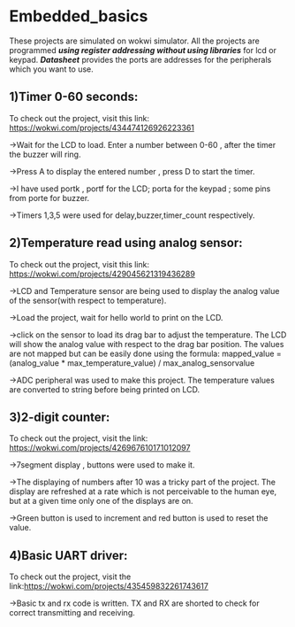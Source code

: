 # Embedded_basics
These projects are simulated on wokwi simulator. All the projects are programmed _**using register addressing without using libraries**_ for lcd or keypad.
_**Datasheet**_ provides the ports are addresses for the peripherals which you want to use.


1)Timer 0-60 seconds:
---------------------
To check out the project, visit this link: https://wokwi.com/projects/434474126926223361

->Wait for the LCD to load. Enter a number between 0-60 , after the timer the buzzer will ring.

->Press A to display the entered number , press D to start the timer.

->I have used portk , portf for the LCD; porta for the keypad ; some pins from porte for buzzer.

->Timers 1,3,5 were used for delay,buzzer,timer_count respectively.


2)Temperature read using analog sensor: 
---------------------------------------
To check out the project, visit this link: https://wokwi.com/projects/429045621319436289

->LCD and Temperature sensor are being used to display the analog value of the sensor(with respect to temperature).

->Load the project, wait for hello world to print on the LCD. 

->click on the sensor to load its drag bar to adjust the temperature. The LCD will show the analog value with respect to the drag bar position.
The values are not mapped but can be easily done using the formula: mapped_value = (analog_value * max_temperature_value) / max_analog_sensorvalue

->ADC peripheral was used to make this project. The temperature values are converted to string before being printed on LCD.

3)2-digit counter:
------------------
To check out the project, visit the link: https://wokwi.com/projects/426967610171012097

->7segment display , buttons were used to make it.

->The displaying of numbers after 10 was a tricky part of the project. The display are refreshed at a rate which is not perceivable to the human eye, but 
at a given time only one of the displays are on.

->Green button is used to increment and red button is used to reset the value.

4)Basic UART driver:
------------------
To check out the project, visit the link:https://wokwi.com/projects/435459832261743617

->Basic tx and rx code is written. TX and RX are shorted to check for correct transmitting and receiving.


